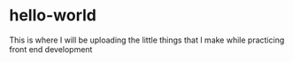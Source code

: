# hello-world
This is where I will be uploading the little things that I make while practicing front end development

